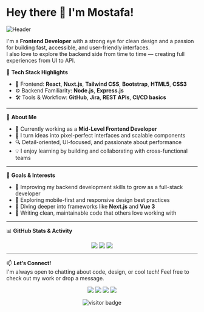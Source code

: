 # Hey there 👋 I'm Mostafa!

![Header](https://github.com/halfrost/halfrost/blob/master/icons/header_1.png)

I'm a **Frontend Developer** with a strong eye for clean design and a passion for building fast, accessible, and user-friendly interfaces.  
I also love to explore the backend side from time to time — creating full experiences from UI to API.

🧠 **Tech Stack Highlights**  
- 🧩 Frontend: **React**, **Nuxt.js**, **Tailwind CSS**, **Bootstrap**, **HTML5**, **CSS3**
- ⚙️ Backend Familiarity: **Node.js**, **Express.js**
- 🛠️ Tools & Workflow: **GitHub**, **Jira**, **REST APIs**, **CI/CD basics**

---

🌟 **About Me**
- 🚀 Currently working as a **Mid-Level Frontend Developer**
- 🔁 I turn ideas into pixel-perfect interfaces and scalable components
- 🔍 Detail-oriented, UI-focused, and passionate about performance
- 💡 I enjoy learning by building and collaborating with cross-functional teams

---

🎯 **Goals & Interests**
- 🧪 Improving my backend development skills to grow as a full-stack developer
- 📱 Exploring mobile-first and responsive design best practices
- 🧰 Diving deeper into frameworks like **Next.js** and **Vue 3**
- 📝 Writing clean, maintainable code that others love working with

---

📊 **GitHub Stats & Activity**

<p align="center">
  <img align="center" src="https://github-readme-stats.vercel.app/api/top-langs/?username=halfrost&hide_langs_below=1&theme=default&layout=compact" />
  <img align="center" src="https://github-readme-stats.vercel.app/api?username=halfrost&show_icons=true&count_private=true&include_all_commits=true" />
  <img align="center" src="https://github-profile-trophy.vercel.app/?username=halfrost&column=7" />
</p>

---

📫 **Let’s Connect!**  
I'm always open to chatting about code, design, or cool tech! Feel free to check out my work or drop a message.

<p align="center">
<a href="https://github.com/halfrost/Halfrost-Field/"><img src="https://img.icons8.com/material-outlined/27/000000/ball-point-pen.png"/></a>
<a href="https://www.linkedin.com/in/halffrost/"><img src="https://img.icons8.com/material-outlined/30/000000/linkedin.png"/></a>
<a href="https://twitter.com/halffrost"><img src="https://img.icons8.com/material-outlined/30/000000/twitter.png"/></a>
<a href="https://halfrost.com"><img src="https://img.icons8.com/material-outlined/27/000000/geography.png"/></a>
</p>

<p align="center">
  <img src="https://visitor-badge.laobi.icu/badge?page_id=halfrost.halfrost" alt="visitor badge"/>
</p>
